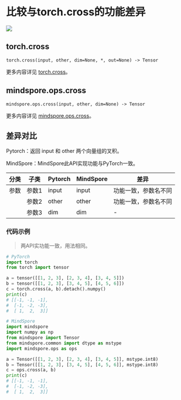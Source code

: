 # 比较与torch.cross的功能差异

<a href="https://gitee.com/mindspore/docs/blob/master/docs/mindspore/source_zh_cn/note/api_mapping/pytorch_diff/cross.md" target="_blank"><img src="https://mindspore-website.obs.cn-north-4.myhuaweicloud.com/website-images/master/resource/_static/logo_source.png"></a>

## torch.cross

``` text
torch.cross(input, other, dim=None, *, out=None) -> Tensor
```

更多内容详见 [torch.cross](https://pytorch.org/docs/1.8.1/generated/torch.cross.html)。

## mindspore.ops.cross

``` text
mindspore.ops.cross(input, other, dim=None) -> Tensor
```

更多内容详见 [mindspore.ops.cross](https://www.mindspore.cn/docs/zh-CN/master/api_python/ops/mindspore.ops.cross.html)。

## 差异对比

Pytorch：返回 input 和 other 两个向量组的叉积。

MindSpore：MindSpore此API实现功能与PyTorch一致。

| 分类 | 子类  | Pytorch | MindSpore | 差异                 |
| ---- | ----- | ------- | --------- | -------------------- |
| 参数 | 参数1 | input   | input        | 功能一致，参数名不同 |
|      | 参数2 | other   | other        | 功能一致，参数名不同 |
|      | 参数3 | dim     | dim       | -                    |

### 代码示例

> 两API实功能一致，用法相同。

```python
# PyTorch
import torch
from torch import tensor

a = tensor([[1, 2, 3], [2, 3, 4], [3, 4, 5]])
b = tensor([[1, 2, 3], [3, 4, 5], [4, 5, 6]])
c = torch.cross(a, b).detach().numpy()
print(c)
# [[-1, -1, -1],
#  [-1, -2, -3],
#  [ 1,  2,  3]]

# MindSpore
import mindspore
import numpy as np
from mindspore import Tensor
from mindspore.common import dtype as mstype
import mindspore.ops as ops

a = Tensor([[1, 2, 3], [2, 3, 4], [3, 4, 5]], mstype.int8)
b = Tensor([[1, 2, 3], [3, 4, 5], [4, 5, 6]], mstype.int8)
c = ops.cross(a, b)
print(c)
# [[-1, -1, -1],
#  [-1, -2, -3],
#  [ 1,  2,  3]]
```